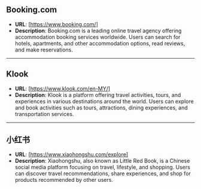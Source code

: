 ## **Booking.com**
  - **URL**: [https://www.booking.com/]
  - **Description**: Booking.com is a leading online travel agency offering accommodation booking services worldwide. Users can search for hotels, apartments, and other accommodation options, read reviews, and make reservations.

---

## **Klook**
  - **URL**: [https://www.klook.com/en-MY/]
  - **Description**: Klook is a platform offering travel activities, tours, and experiences in various destinations around the world. Users can explore and book activities such as tours, attractions, dining experiences, and transportation services.

---

## **小红书**
  - **URL**: [https://www.xiaohongshu.com/explore]
  - **Description**: Xiaohongshu, also known as Little Red Book, is a Chinese social media platform focusing on travel, lifestyle, and shopping. Users can discover travel recommendations, share experiences, and shop for products recommended by other users.
